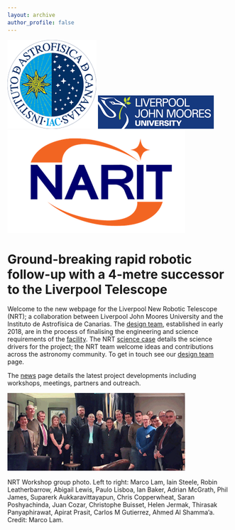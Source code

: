 ```yaml
---
layout: archive
author_profile: false
---
```


![text about an image](_pages/logo-iac.png) ![text about an image](_pages/ljmu_logo.png) ![text about an image](_pages/narit.png)

# Ground-breaking rapid robotic follow-up with a 4-metre successor to the Liverpool Telescope

Welcome to the new webpage for the Liverpool New Robotic Telescope (NRT); a collaboration between Liverpool John Moores University and the Instituto de Astrofísica de Canarias. The [design team](team.md), established in early 2018, are in the process of finalising the engineering and science requirements of the [facility](telescope.md). The NRT [science case](science_case.md) details the science drivers for the project; the NRT team welcome ideas and contributions across the astronomy community. To get in touch see our [design team](team.md) page.

The [news](news.md) page details the latest project developments including workshops, meetings, partners and outreach.

![NRT workshop photo](_pages/NRTW_group_2_400.png) 

NRT Workshop group photo. Left to right: Marco Lam, Iain Steele, Robin Leatherbarrow, Abigail Lewis, Paulo Lisboa, Ian Baker, Adrian McGrath, Phil James, Suparerk Aukkaravittayapun, Chris Copperwheat, Saran Poshyachinda, Juan Cozar, Christophe Buisset, Helen Jermak, Thirasak Panyaphirawat, Apirat Prasit, Carlos M Gutierrez, Ahmed Al Shamma’a. Credit: Marco Lam.
